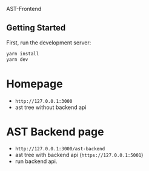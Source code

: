 AST-Frontend
## Getting Started

First, run the development server:

```bash
yarn install
yarn dev
```

# Homepage 
* `http://127.0.0.1:3000`
* ast tree without backend api

# AST Backend page 
* `http://127.0.0.1:3000/ast-backend`
* ast tree with backend api (`https://127.0.0.1:5001`)
* run backend api.
